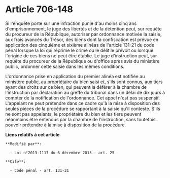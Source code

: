 # Article 706-148

Si l'enquête porte sur une infraction punie d'au moins cinq ans d'emprisonnement, le juge des libertés et de la détention
peut, sur requête du procureur de la République, autoriser par ordonnance motivée la saisie, aux frais avancés du Trésor, des
biens dont la confiscation est prévue en application des cinquième et sixième alinéas de l'article 131-21 du code pénal
lorsque la loi qui réprime le crime ou le délit le prévoit ou lorsque l'origine de ces biens ne peut être établie. Le juge
d'instruction peut, sur requête du procureur de la République ou d'office après avis du ministère public, ordonner cette
saisie dans les mêmes conditions. 

L'ordonnance prise en application du premier alinéa est notifiée au ministère public, au propriétaire du bien saisi et, s'ils
sont connus, aux tiers ayant des droits sur ce bien, qui peuvent la déférer à la chambre de l'instruction par déclaration au
greffe du tribunal dans un délai de dix jours à compter de la notification de l'ordonnance. Cet appel n'est pas suspensif.
L'appelant ne peut prétendre dans ce cadre qu'à la mise à disposition des seules pièces de la procédure se rapportant à la
saisie qu'il conteste. S'ils ne sont pas appelants, le propriétaire du bien et les tiers peuvent néanmoins être entendus par
la chambre de l'instruction, sans toutefois pouvoir prétendre à la mise à disposition de la procédure.

**Liens relatifs à cet article**

	**Modifié par**:

	  - Loi n°2013-1117 du 6 décembre 2013 - art. 25

	**Cite**:

	  - Code pénal - art. 131-21
